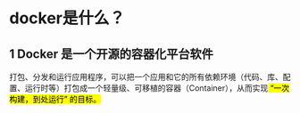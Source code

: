 # docker是什么？<br>
## 1 Docker 是一个开源的容器化平台软件<br>
打包、分发和运行应用程序，可以把一个应用和它的所有依赖环境（代码、库、配置、运行时等）打包成一个轻量级、可移植的容器（Container），从而实现<mark> “一次构建，到处运行” <mark> 的目标。<br>
